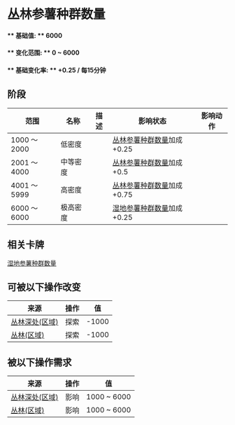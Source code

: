 # 丛林参薯种群数量  
#### ** 基础值: ** 6000   
#### ** 变化范围: ** 0 ~ 6000  
#### ** 基础变化率: ** +0.25 / 每15分钟  
## 阶段  
范围  |  名称  |  描述  |  影响状态  |  影响动作  
----  |  ----  |  ----  |  ----  |  ----  
1000 ～ 2000  |  低密度  |    |  [丛林参薯种群数量](Yam_JunglePop.md)加成+0.25  |    
2001 ～ 4000  |  中等密度  |    |  [丛林参薯种群数量](Yam_JunglePop.md)加成+0.5  |    
4001 ～ 5999  |  高密度  |    |  [丛林参薯种群数量](Yam_JunglePop.md)加成+0.75  |    
6000 ～ 6000  |  极高密度  |    |  [湿地参薯种群数量](Yam_WetlandsPop.md)加成+0.25  |    
## 相关卡牌  
[湿地参薯种群数量](Yam_WetlandsPop.md)  
## 可被以下操作改变  
来源  |  操作  |  值  
----  |  ----  |  ----  
[丛林深处(区域)](DeepJungle.md)  |  探索  |  -1000  
[丛林(区域)](Jungle.md)  |  探索  |  -1000  
## 被以下操作需求  
来源  |  操作  |  值  
----  |  ----  |  ----  
[丛林深处(区域)](DeepJungle.md)  |  影响  |  1000 ~ 6000  
[丛林(区域)](Jungle.md)  |  影响  |  1000 ~ 6000  
